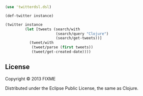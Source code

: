 ```clojure
(use 'twitterdsl.dsl)

(def-twitter instance)

(twitter instance
         (let [tweets (search/with 
                       (search/query "Clojure")
                       (search/get-tweets))]
           (tweet/with 
            (tweet/parse (first tweets))
            (tweet/get-created-date))))
```
## License

Copyright © 2013 FIXME

Distributed under the Eclipse Public License, the same as Clojure.
